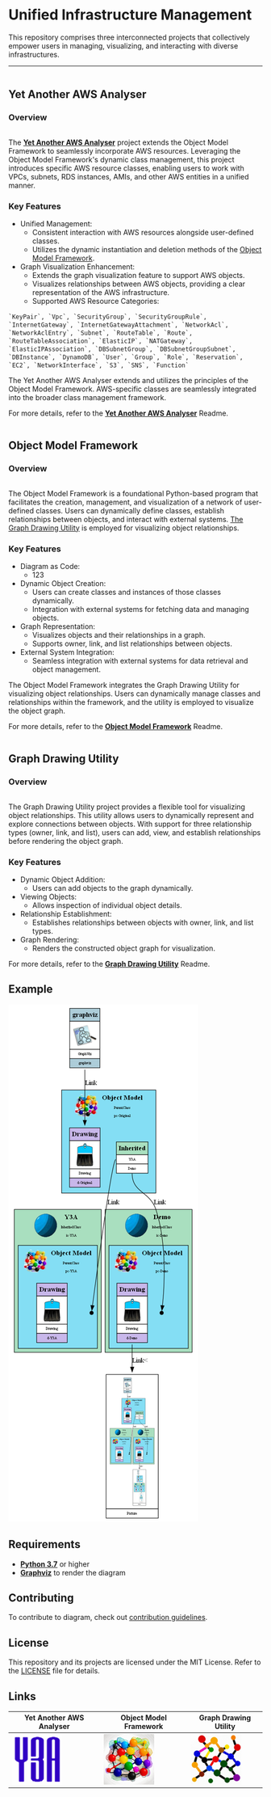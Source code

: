 <div style="display: flex; justify-content: space-between; width: 1000px;">
    <div>
        <h1>Unified Infrastructure Management</h1>
    </div>
    <div>
        <!-- <img src="img/Object Model Drawing.png" width="100" height="100"> -->
    </div>
</div>
This repository comprises three interconnected projects that collectively empower users in managing, visualizing, and interacting with diverse infrastructures. 

<hr>

<div id="Yet_Another_AWS_Analyser" style="display: flex; justify-content: space-between; width: 1000px;">
    <div>
        <h2>Yet Another AWS Analyser</h1>
        <h3>Overview</h1>
    </div>
    <div>
        <img src="img/Yet_Another_AWS_Analyser.png" width="100" height="100">
    </div>
</div>

The [**Yet Another AWS Analyser**](docs\Yet_Another_AWS_Analyser.md) project extends the Object Model Framework to seamlessly incorporate AWS resources. Leveraging the Object Model Framework's dynamic class management, this project introduces specific AWS resource classes, enabling users to work with VPCs, subnets, RDS instances, AMIs, and other AWS entities in a unified manner.

### Key Features

- Unified Management:
    - Consistent interaction with AWS resources alongside user-defined classes.
    - Utilizes the dynamic instantiation and deletion methods of the [Object Model Framework](#Object_Model_Framework).
- Graph Visualization Enhancement:
    - Extends the graph visualization feature to support AWS objects.
    - Visualizes relationships between AWS objects, providing a clear representation of the AWS infrastructure.
    - Supported AWS Resource Categories:

```
`KeyPair`, `Vpc`, `SecurityGroup`, `SecurityGroupRule`, `InternetGateway`, `InternetGatewayAttachment`, `NetworkAcl`, `NetworkAclEntry`, `Subnet`, `RouteTable`, `Route`, `RouteTableAssociation`, `ElasticIP`, `NATGateway`, `ElasticIPAssociation`, `DBSubnetGroup`, `DBSubnetGroupSubnet`, `DBInstance`, `DynamoDB`, `User`, `Group`, `Role`, `Reservation`, `EC2`, `NetworkInterface`, `S3`, `SNS`, `Function`
```

The Yet Another AWS Analyser extends and utilizes the principles of the Object Model Framework. AWS-specific classes are seamlessly integrated into the broader class management framework.

For more details, refer to the [**Yet Another AWS Analyser**](docs\Yet_Another_AWS_Analyser.md) Readme.


<div id="Object_Model_Framework" style="display: flex; justify-content: space-between; width: 1000px;">
    <div>
        <h2>Object Model Framework</h1>
        <h3>Overview</h1>
    </div>
    <div>
        <img src="img/Object_Model_Framework.png" width="100" height="100">
    </div>
</div>

The Object Model Framework is a foundational Python-based program that facilitates the creation, management, and visualization of a network of user-defined classes. Users can dynamically define classes, establish relationships between objects, and interact with external systems. [The Graph Drawing Utility](#The_Graph_Drawing_Utility) is employed for visualizing object relationships.

### Key Features

- Diagram as Code:
    - 123
- Dynamic Object Creation:
    - Users can create classes and instances of those classes dynamically.
    - Integration with external systems for fetching data and managing objects.
- Graph Representation:
    - Visualizes objects and their relationships in a graph.
    - Supports owner, link, and list relationships between objects.
- External System Integration:
    - Seamless integration with external systems for data retrieval and object management.

The Object Model Framework integrates the Graph Drawing Utility for visualizing object relationships. Users can dynamically manage classes and relationships within the framework, and the utility is employed to visualize the object graph.

For more details, refer to the [**Object Model Framework**](docs\Object_Model_Framework.md) Readme.


<div id="Graph_Drawing_Utility" style="display: flex; justify-content: space-between; width: 1000px;">
    <div>
        <h2>Graph Drawing Utility</h1>
        <h3>Overview</h1>
    </div>
    <div>
        <img src="img/Graph_Drawing_Utility.png" width="100" height="100">
    </div>
</div>

The Graph Drawing Utility project provides a flexible tool for visualizing object relationships. This utility allows users to dynamically represent and explore connections between objects. With support for three relationship types (owner, link, and list), users can add, view, and establish relationships before rendering the object graph.

### Key Features

- Dynamic Object Addition:
    - Users can add objects to the graph dynamically.
- Viewing Objects:
    - Allows inspection of individual object details.
- Relationship Establishment:
    - Establishes relationships between objects with owner, link, and list types.
- Graph Rendering:
    - Renders the constructed object graph for visualization.

For more details, refer to the [**Graph Drawing Utility**](docs\Graph_Drawing_Utility.md) Readme.


## Example

<img src="img/Demo.png">

## Requirements

- [**Python 3.7**](https://www.python.org/) or higher
- [**Graphviz**](https://graphviz.gitlab.io/download/) to render the diagram

## Contributing

To contribute to diagram, check out [contribution guidelines](docs\CONTRIBUTING.md).

## License

This repository and its projects are licensed under the MIT License. Refer to the [LICENSE](docs\LICENSE.md) file for details.

## Links

| Yet Another AWS Analyser | Object Model Framework | Graph Drawing Utility |
| ------------------------ | ---------------------- | --------------------- |
| [<img src="img/Yet_Another_AWS_Analyser.png" width="100" height="100">](docs\Yet_Another_AWS_Analyser.md) | [<img src="img/Object_Model_Framework.png" width="100" height="100">](docs\Object_Model_Framework.md) | [<img src="img/Graph_Drawing_Utility.png" width="100" height="100">](docs\Graph_Drawing_Utility.md) |